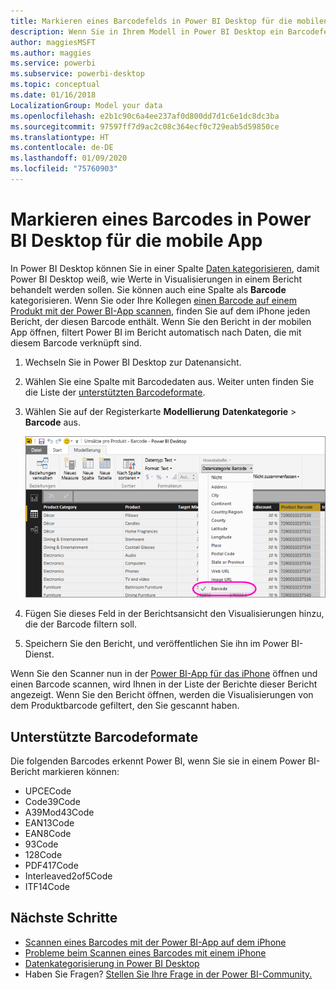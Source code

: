 ```yaml
---
title: Markieren eines Barcodefelds in Power BI Desktop für die mobilen Apps
description: Wenn Sie in Ihrem Modell in Power BI Desktop ein Barcodefeld markieren, können Sie Daten für Barcodes in der Power-BI-App auf Ihrem iPhone automatisch filtern.
author: maggiesMSFT
ms.author: maggies
ms.service: powerbi
ms.subservice: powerbi-desktop
ms.topic: conceptual
ms.date: 01/16/2018
LocalizationGroup: Model your data
ms.openlocfilehash: e2b1c90c6a4ee237af0d800dd7d1c6e1dc8dc3ba
ms.sourcegitcommit: 97597ff7d9ac2c08c364ecf0c729eab5d59850ce
ms.translationtype: HT
ms.contentlocale: de-DE
ms.lasthandoff: 01/09/2020
ms.locfileid: "75760903"
---
```

# <a name="tag-barcodes-in-power-bi-desktop-for-use-in-the-mobile-app"></a>Markieren eines Barcodes in Power BI Desktop für die mobile App

In Power BI Desktop können Sie in einer Spalte [Daten kategorisieren](desktop-data-categorization.md), damit Power BI Desktop weiß, wie Werte in Visualisierungen in einem Bericht behandelt werden sollen. Sie können auch eine Spalte als **Barcode** kategorisieren. Wenn Sie oder Ihre Kollegen [einen Barcode auf einem Produkt mit der Power BI-App scannen](consumer/mobile/mobile-apps-scan-barcode-iphone.md), finden Sie auf dem iPhone jeden Bericht, der diesen Barcode enthält. Wenn Sie den Bericht in der mobilen App öffnen, filtert Power BI im Bericht automatisch nach Daten, die mit diesem Barcode verknüpft sind.

1. Wechseln Sie in Power BI Desktop zur Datenansicht.
2. Wählen Sie eine Spalte mit Barcodedaten aus. Weiter unten finden Sie die Liste der [unterstützten Barcodeformate](#supported-barcode-formats).
3. Wählen Sie auf der Registerkarte **Modellierung** **Datenkategorie** > **Barcode** aus.
   
    ![Liste „Datenkategorie“](media/desktop-mobile-barcodes/power-bi-desktop-barcode.png)
4. Fügen Sie dieses Feld in der Berichtsansicht den Visualisierungen hinzu, die der Barcode filtern soll.
5. Speichern Sie den Bericht, und veröffentlichen Sie ihn im Power BI-Dienst.

Wenn Sie den Scanner nun in der [Power BI-App für das iPhone](consumer/mobile/mobile-iphone-app-get-started.md) öffnen und einen Barcode scannen, wird Ihnen in der Liste der Berichte dieser Bericht angezeigt. Wenn Sie den Bericht öffnen, werden die Visualisierungen von dem Produktbarcode gefiltert, den Sie gescannt haben.

## <a name="supported-barcode-formats"></a>Unterstützte Barcodeformate
Die folgenden Barcodes erkennt Power BI, wenn Sie sie in einem Power BI-Bericht markieren können: 

* UPCECode 
* Code39Code  
* A39Mod43Code 
* EAN13Code 
* EAN8Code  
* 93Code  
* 128Code 
* PDF417Code 
* Interleaved2of5Code 
* ITF14Code 

## <a name="next-steps"></a>Nächste Schritte
* [Scannen eines Barcodes mit der Power BI-App auf dem iPhone](consumer/mobile/mobile-apps-scan-barcode-iphone.md)
* [Probleme beim Scannen eines Barcodes mit einem iPhone](consumer/mobile/mobile-apps-scan-barcode-iphone.md#issues-with-scanning-a-barcode)
* [Datenkategorisierung in Power BI Desktop](desktop-data-categorization.md)  
* Haben Sie Fragen? [Stellen Sie Ihre Frage in der Power BI-Community.](https://community.powerbi.com/)

